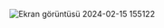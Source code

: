 ![Ekran görüntüsü 2024-02-15 155122](https://github.com/Sefa28/MarketAutomation/assets/121282729/e425ed13-fb90-4684-a526-203211ae9d8f)
